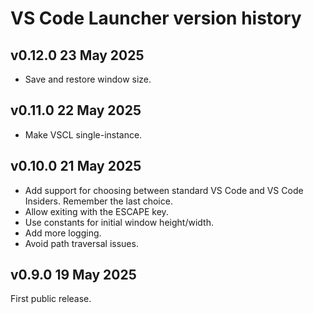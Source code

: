 # VS Code Launcher version history

## v0.12.0 23 May 2025

- Save and restore window size.

## v0.11.0 22 May 2025

- Make VSCL single-instance.

## v0.10.0 21 May 2025

- Add support for choosing between standard VS Code and VS Code Insiders.
  Remember the last choice.
- Allow exiting with the ESCAPE key.
- Use constants for initial window height/width.
- Add more logging.
- Avoid path traversal issues.

## v0.9.0 19 May 2025

First public release.

